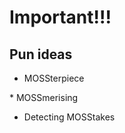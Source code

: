 # Important!!!

## Pun ideas

* MOSSterpiece
<!--* Like a MOSS-->* MOSSmerising
* Detecting MOSStakes
